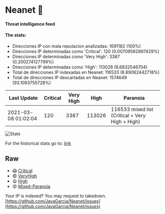 # Neanet :hocho:
#### Threat intelligence feed
#### The stats:

- Direcciones IP con mala reputacion analizadas: 1691182 (100%)
- Direcciones IP determinadas como 'Critical':  120 (0.00709562897429%)
- Direcciones IP determinadas como 'Very High':  3387 (0.200274127799%)
- Direcciones IP determinadas como 'High':  113026 (6.6832546704)
- Total de direcciones IP indexadas en Neanet:  116533 (6.89062442718%)
- Total de direcciones IP descartadas en Neanet:  1574649 (93.1093755728%)

| Last Update | Critical | Very High | High | Paranoia |
| --- | --- | --- | --- | --- |
| 2021-03-08 01:02:04 | 120 | 3387 | 113026 | 116533 mixed list (Critical + Very High + High)|

![Stats](https://docs.google.com/spreadsheets/d/e/2PACX-1vSnaNMIXVabIpDJjufMlzH7poXnshF3mgd8Is1g9ytUEzVsP5my4Trn8f-xkoLLQ38xpL3HtmUexLo6/pubchart?oid=501124687&format=image)

For the historical stats go to: [link](/stats.csv)
## Raw
- :scream: [Critical](https://raw.githubusercontent.com/JavaGarcia/Neanet/master/blacklists/neanet_critical.txt)
- :fearful: [VeryHigh](https://raw.githubusercontent.com/JavaGarcia/Neanet/master/blacklists/neanet_veryHigh.txtt)
- :frowning: [High](https://raw.githubusercontent.com/JavaGarcia/Neanet/master/blacklists/neanet_high.txt)
- :dizzy_face: [Mixed-Paranoia](https://raw.githubusercontent.com/JavaGarcia/Neanet/master/blacklists/neanet_all.txt)


Your IP is indexed? You may request to takedown. [https://github.com/JavaGarcia/Neanet/issues](https://github.com/JavaGarcia/Neanet/issues)































































































































































































































































































































































































































































































































































































































































































































































































































































































































































































































































































































































































































































































































































































































































































































































































































































































































































































































































































































































































































































































































































































































































































































































































































































































































































































































































































































































































































































































































































































































































































































































































































































































































































































































































































































































































































































































































































































































































































































































































































































































































































































































































































































































































































































































































































































































































































































































































































































































